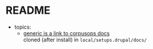 # README
- topics:
    - [generic is a link to corpusops docs](https://github.com/corpusops/corpusops.bootstrap/tree/master/doc/) <br/>
      cloned (after install) in ``local/setups.drupal/docs/``

